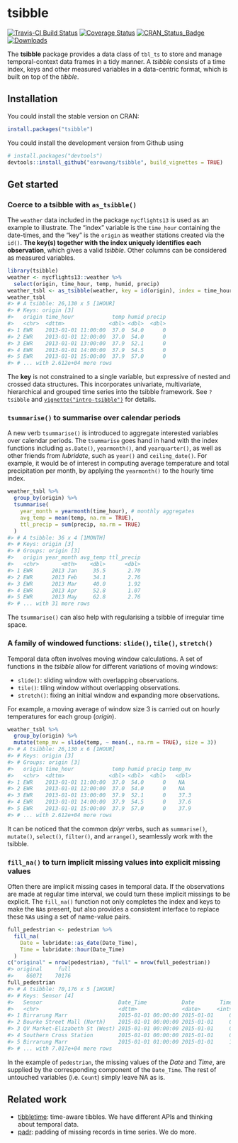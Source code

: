 
<!-- README.md is generated from README.Rmd. Please edit that file -->

# tsibble

[![Travis-CI Build
Status](https://travis-ci.org/earowang/tsibble.svg?branch=master)](https://travis-ci.org/earowang/tsibble)
[![Coverage
Status](https://img.shields.io/codecov/c/github/earowang/tsibble/master.svg)](https://codecov.io/github/earowang/tsibble?branch=master)
[![CRAN\_Status\_Badge](http://www.r-pkg.org/badges/version/tsibble)](https://cran.r-project.org/package=tsibble)
[![Downloads](http://cranlogs.r-pkg.org/badges/tsibble?color=brightgreen)](https://cran.r-project.org/package=tsibble)

The **tsibble** package provides a data class of `tbl_ts` to store and
manage temporal-context data frames in a tidy manner. A *tsibble*
consists of a time index, keys and other measured variables in a
data-centric format, which is built on top of the *tibble*.

## Installation

You could install the stable version on CRAN:

``` r
install.packages("tsibble")
```

You could install the development version from Github using

``` r
# install.packages("devtools")
devtools::install_github("earowang/tsibble", build_vignettes = TRUE)
```

## Get started

### Coerce to a tsibble with `as_tsibble()`

The `weather` data included in the package `nycflights13` is used as an
example to illustrate. The “index” variable is the `time_hour`
containing the date-times, and the “key” is the `origin` as weather
stations created via the `id()`. **The key(s) together with the index
uniquely identifies each observation**, which gives a valid *tsibble*.
Other columns can be considered as measured variables.

``` r
library(tsibble)
weather <- nycflights13::weather %>% 
  select(origin, time_hour, temp, humid, precip)
weather_tsbl <- as_tsibble(weather, key = id(origin), index = time_hour)
weather_tsbl
#> # A tsibble: 26,130 x 5 [1HOUR]
#> # Keys: origin [3]
#>   origin time_hour            temp humid precip
#>   <chr>  <dttm>              <dbl> <dbl>  <dbl>
#> 1 EWR    2013-01-01 11:00:00  37.0  54.0      0
#> 2 EWR    2013-01-01 12:00:00  37.0  54.0      0
#> 3 EWR    2013-01-01 13:00:00  37.9  52.1      0
#> 4 EWR    2013-01-01 14:00:00  37.9  54.5      0
#> 5 EWR    2013-01-01 15:00:00  37.9  57.0      0
#> # ... with 2.612e+04 more rows
```

The **key** is not constrained to a single variable, but expressive of
nested and crossed data structures. This incorporates univariate,
multivariate, hierarchical and grouped time series into the tsibble
framework. See `?tsibble` and
[`vignette("intro-tsibble")`](http://pkg.earo.me/tsibble/articles/intro-tsibble.html)
for details.

### `tsummarise()` to summarise over calendar periods

A new verb `tsummarise()` is introduced to aggregate interested
variables over calendar periods. The `tsummarise` goes hand in hand with
the index functions including `as.Date()`, `yearmonth()`, and
`yearquarter()`, as well as other friends from *lubridate*, such as
`year()` and `ceiling_date()`. For example, it would be of interest in
computing average temperature and total precipitation per month, by
applying the `yearmonth()` to the hourly time index.

``` r
weather_tsbl %>%
  group_by(origin) %>%
  tsummarise(
    year_month = yearmonth(time_hour), # monthly aggregates
    avg_temp = mean(temp, na.rm = TRUE),
    ttl_precip = sum(precip, na.rm = TRUE)
  )
#> # A tsibble: 36 x 4 [1MONTH]
#> # Keys: origin [3]
#> # Groups: origin [3]
#>   origin year_month avg_temp ttl_precip
#>   <chr>       <mth>    <dbl>      <dbl>
#> 1 EWR      2013 Jan     35.5       2.70
#> 2 EWR      2013 Feb     34.1       2.76
#> 3 EWR      2013 Mar     40.0       1.92
#> 4 EWR      2013 Apr     52.8       1.07
#> 5 EWR      2013 May     62.8       2.76
#> # ... with 31 more rows
```

The `tsummarise()` can also help with regularising a tsibble of
irregular time space.

### A family of windowed functions: `slide()`, `tile()`, `stretch()`

Temporal data often involves moving window calculations. A set of
functions in the *tsibble* allow for different variations of moving
windows:

  - `slide()`: sliding window with overlapping observations.
  - `tile()`: tiling window without overlapping observations.
  - `stretch()`: fixing an initial window and expanding more
    observations.

For example, a moving average of window size 3 is carried out on hourly
temperatures for each group (*origin*).

``` r
weather_tsbl %>% 
  group_by(origin) %>% 
  mutate(temp_mv = slide(temp, ~ mean(., na.rm = TRUE), size = 3))
#> # A tsibble: 26,130 x 6 [1HOUR]
#> # Keys: origin [3]
#> # Groups: origin [3]
#>   origin time_hour            temp humid precip temp_mv
#>   <chr>  <dttm>              <dbl> <dbl>  <dbl>   <dbl>
#> 1 EWR    2013-01-01 11:00:00  37.0  54.0      0    NA  
#> 2 EWR    2013-01-01 12:00:00  37.0  54.0      0    NA  
#> 3 EWR    2013-01-01 13:00:00  37.9  52.1      0    37.3
#> 4 EWR    2013-01-01 14:00:00  37.9  54.5      0    37.6
#> 5 EWR    2013-01-01 15:00:00  37.9  57.0      0    37.9
#> # ... with 2.612e+04 more rows
```

It can be noticed that the common *dplyr* verbs, such as `summarise()`,
`mutate()`, `select()`, `filter()`, and `arrange()`, seamlessly work
with the
tsibble.

### `fill_na()` to turn implicit missing values into explicit missing values

Often there are implicit missing cases in temporal data. If the
observations are made at regular time interval, we could turn these
implicit missings to be explicit. The `fill_na()` function not only
completes the index and keys to make the `NA`s present, but also
provides a consistent interface to replace these `NA`s using a set of
name-value pairs.

``` r
full_pedestrian <- pedestrian %>%
  fill_na(
    Date = lubridate::as_date(Date_Time),
    Time = lubridate::hour(Date_Time)
  )
c("original" = nrow(pedestrian), "full" = nrow(full_pedestrian))
#> original     full 
#>    66071    70176
full_pedestrian
#> # A tsibble: 70,176 x 5 [1HOUR]
#> # Keys: Sensor [4]
#>   Sensor                        Date_Time           Date        Time Count
#>   <chr>                         <dttm>              <date>     <int> <int>
#> 1 Birrarung Marr                2015-01-01 00:00:00 2015-01-01     0  1630
#> 2 Bourke Street Mall (North)    2015-01-01 00:00:00 2015-01-01     0    NA
#> 3 QV Market-Elizabeth St (West) 2015-01-01 00:00:00 2015-01-01     0   490
#> 4 Southern Cross Station        2015-01-01 00:00:00 2015-01-01     0   746
#> 5 Birrarung Marr                2015-01-01 01:00:00 2015-01-01     1   826
#> # ... with 7.017e+04 more rows
```

In the example of `pedestrian`, the missing values of the *Date* and
*Time*, are supplied by the corresponding component of the `Date_Time`.
The rest of untouched variables (i.e. `Count`) simply leave NA as is.

## Related work

  - [tibbletime](https://github.com/business-science/tibbletime):
    time-aware tibbles. We have different APIs and thinking about
    temporal data.
  - [padr](https://github.com/EdwinTh/padr): padding of missing records
    in time series. We do more.
